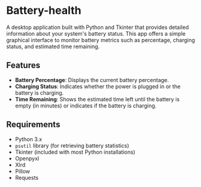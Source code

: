 # Battery-health

A desktop application built with Python and Tkinter that provides detailed information about your system's battery status. This app offers a simple graphical interface to monitor battery metrics such as percentage, charging status, and estimated time remaining.

## Features

- **Battery Percentage**: Displays the current battery percentage.
- **Charging Status**: Indicates whether the power is plugged in or the battery is charging.
- **Time Remaining**: Shows the estimated time left until the battery is empty (in minutes) or indicates if the battery is charging.

## Requirements

- Python 3.x
- `psutil` library (for retrieving battery statistics)
- Tkinter (included with most Python installations)
- Openpyxl
- Xlrd
- Pillow
- Requests 
